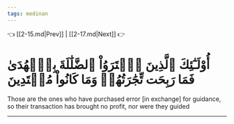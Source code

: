 ```yaml
---
tags: medinan
---
```


👈 [[2-15.md|Prev]] | [[2-17.md|Next]] 👉

# أُوْلَـٰٓئِكَ ٱلَّذِينَ ٱشۡتَرَوُاْ ٱلضَّلَٰلَةَ بِٱلۡهُدَىٰ فَمَا رَبِحَت تِّجَٰرَتُهُمۡ وَمَا كَانُواْ مُهۡتَدِينَ

Those are the ones who have purchased error [in exchange] for guidance, so their transaction has brought no profit, nor were they guided

---

